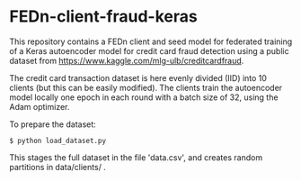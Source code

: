 # FEDn-client-fraud-keras

This repository contains a FEDn client and seed model for federated training of a Keras autoencoder model for 
credit card fraud detection using a public dataset from https://www.kaggle.com/mlg-ulb/creditcardfraud.  

The credit card transaction dataset is here evenly divided (IID) into 10 clients (but this can be easily modified). 
The clients train the autoencoder model locally one epoch in each round with a batch size of 32, using the Adam 
optimizer.

To prepare the dataset:

    $ python load_dataset.py 
    
This stages the full dataset in the file 'data.csv', and creates random partitions in data/clients/ . 

